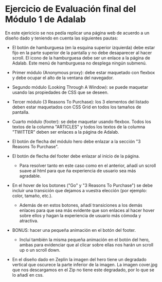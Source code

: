 # Ejercicio de Evaluación final del Módulo 1 de Adalab

En este ejericicio se nos pedía replicar una página web de acuerdo a un diseño dado y teniendo en cuenta las siguientes pautas:

- El botón de hamburguesa (en la esquina superior izquierda) debe estar fijo en la parte superior de la pantalla y no debe desaparecer al hacer scroll. El icono de la hamburguesa debe ser un enlace a la página de Adalab. Este menú de hamburguesa no desplega ningún submenú.

- Primer módulo (Anonymous proxy): debe estar maquetado con flexbox y debe ocupar el alto de la ventana del navegador.

- Segundo módulo (Looking Through A Window): se puede maquetar usando las propiedades de CSS que se deseen.

- Tercer módulo (3 Reasons To Purchase): los 3 elementos del listado deben estar maquetados con CSS Grid en todos los tamaños de pantalla.

- Cuarto módulo (footer): se debe maquetar usando flexbox. Todos los textos de la columna "ARTICLES" y todos los textos de la columna "TWITTER" deben ser enlaces a la página de Adalab.

- El botón de flecha del módulo hero debe enlazar a la sección "3 Reasons To Purchase".

- El botón de flecha del footer debe enlazar al inicio de la página.

  - Para resolver tanto en este caso como en el anterior, añadí un scroll suave al html para que ña experiencia de usuario sea más agradable.

- En el hover de los botones ("Go" y "3 Reasons To Purchase") se debe incluir una transición que dejamos a vuestra elección (por ejemplo: color, tamaño, etc.).

  - Además de en estos botones, añadí transiciones a los demás enlaces para que sea más evidente que son enlaces al hacer hover sobre ellos y hagan la experiencia de usuario más cómoda y atractiva.

- BONUS: hacer una pequeña animación en el botón del footer.

  - Incluí también la misma pequeña animación en el botón del hero, ambas para evidenciar que al clicar sobre ellas nos harán un scroll up o un scroll down.

- En el diseño dado en Zeplin la imagen del hero tiene un degradado vertical que oscurece la parte inferior de la imagen. La imagen cover.jpg que nos descargamos en el Zip no tiene este degradado, por lo que se lo añadí en css.